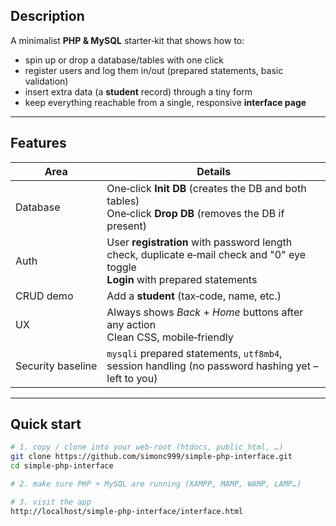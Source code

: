 ## Description
A minimalist **PHP & MySQL** starter‑kit that shows how to:

* spin up or drop a database/tables with one click  
* register users and log them in/out (prepared statements, basic validation)  
* insert extra data (a **student** record) through a tiny form  
* keep everything reachable from a single, responsive **interface page**
---

## Features
| Area | Details |
|------|---------|
| Database | One‐click **Init DB** (creates the DB and both tables)<br>One‐click **Drop DB** (removes the DB if present) |
| Auth     | User **registration** with password length check, duplicate e‑mail check and "0" eye toggle<br>**Login** with prepared statements |
| CRUD demo | Add a **student** (tax‑code, name, etc.) |
| UX        | Always shows *Back* + *Home* buttons after any action<br>Clean CSS, mobile‑friendly |
| Security baseline | `mysqli` prepared statements, `utf8mb4`, session handling (no password hashing yet – left to you) |

---

## Quick start

```bash
# 1. copy / clone into your web‑root (htdocs, public_html, …)
git clone https://github.com/simonc999/simple-php-interface.git
cd simple-php-interface

# 2. make sure PHP + MySQL are running (XAMPP, MAMP, WAMP, LAMP…)

# 3. visit the app
http://localhost/simple-php-interface/interface.html
